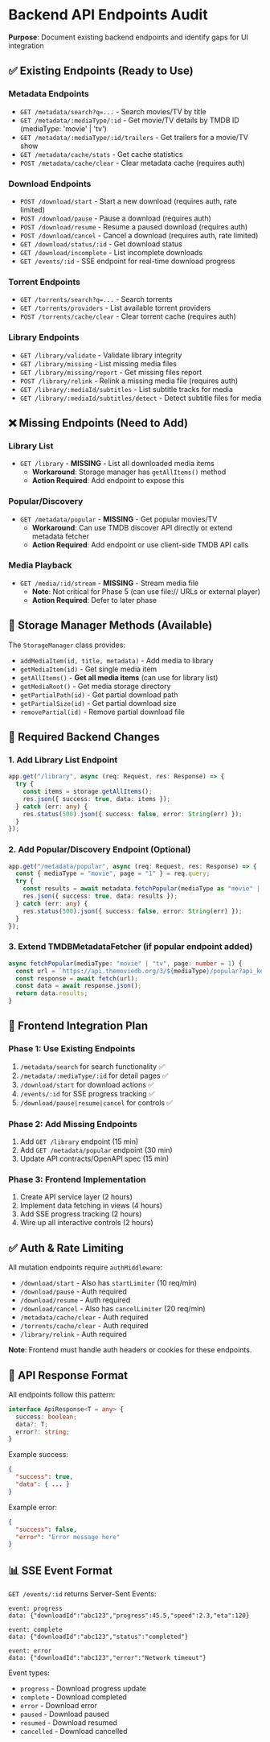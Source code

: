 # Backend API Endpoints Audit

**Purpose**: Document existing backend endpoints and identify gaps for UI integration

## ✅ Existing Endpoints (Ready to Use)

### Metadata Endpoints
- `GET /metadata/search?q=...` - Search movies/TV by title
- `GET /metadata/:mediaType/:id` - Get movie/TV details by TMDB ID (mediaType: 'movie' | 'tv')
- `GET /metadata/:mediaType/:id/trailers` - Get trailers for a movie/TV show
- `GET /metadata/cache/stats` - Get cache statistics
- `POST /metadata/cache/clear` - Clear metadata cache (requires auth)

### Download Endpoints
- `POST /download/start` - Start a new download (requires auth, rate limited)
- `POST /download/pause` - Pause a download (requires auth)
- `POST /download/resume` - Resume a paused download (requires auth)
- `POST /download/cancel` - Cancel a download (requires auth, rate limited)
- `GET /download/status/:id` - Get download status
- `GET /download/incomplete` - List incomplete downloads
- `GET /events/:id` - SSE endpoint for real-time download progress

### Torrent Endpoints
- `GET /torrents/search?q=...` - Search torrents
- `GET /torrents/providers` - List available torrent providers
- `POST /torrents/cache/clear` - Clear torrent cache (requires auth)

### Library Endpoints
- `GET /library/validate` - Validate library integrity
- `GET /library/missing` - List missing media files
- `GET /library/missing/report` - Get missing files report
- `POST /library/relink` - Relink a missing media file (requires auth)
- `GET /library/:mediaId/subtitles` - List subtitle tracks for media
- `GET /library/:mediaId/subtitles/detect` - Detect subtitle files for media

## ❌ Missing Endpoints (Need to Add)

### Library List
- `GET /library` - **MISSING** - List all downloaded media items
  - **Workaround**: Storage manager has `getAllItems()` method
  - **Action Required**: Add endpoint to expose this

### Popular/Discovery
- `GET /metadata/popular` - **MISSING** - Get popular movies/TV
  - **Workaround**: Can use TMDB discover API directly or extend metadata fetcher
  - **Action Required**: Add endpoint or use client-side TMDB API calls

### Media Playback
- `GET /media/:id/stream` - **MISSING** - Stream media file
  - **Note**: Not critical for Phase 5 (can use file:// URLs or external player)
  - **Action Required**: Defer to later phase

## 📝 Storage Manager Methods (Available)

The `StorageManager` class provides:
- `addMediaItem(id, title, metadata)` - Add media to library
- `getMediaItem(id)` - Get single media item
- `getAllItems()` - **Get all media items** (can use for library list)
- `getMediaRoot()` - Get media storage directory
- `getPartialPath(id)` - Get partial download path
- `getPartialSize(id)` - Get partial download size
- `removePartial(id)` - Remove partial download file

## 🔧 Required Backend Changes

### 1. Add Library List Endpoint
```typescript
app.get("/library", async (req: Request, res: Response) => {
  try {
    const items = storage.getAllItems();
    res.json({ success: true, data: items });
  } catch (err: any) {
    res.status(500).json({ success: false, error: String(err) });
  }
});
```

### 2. Add Popular/Discovery Endpoint (Optional)
```typescript
app.get("/metadata/popular", async (req: Request, res: Response) => {
  const { mediaType = "movie", page = "1" } = req.query;
  try {
    const results = await metadata.fetchPopular(mediaType as "movie" | "tv", parseInt(page));
    res.json({ success: true, data: results });
  } catch (err: any) {
    res.status(500).json({ success: false, error: String(err) });
  }
});
```

### 3. Extend TMDBMetadataFetcher (if popular endpoint added)
```typescript
async fetchPopular(mediaType: "movie" | "tv", page: number = 1) {
  const url = `https://api.themoviedb.org/3/${mediaType}/popular?api_key=${this.apiKey}&page=${page}`;
  const response = await fetch(url);
  const data = await response.json();
  return data.results;
}
```

## 🎯 Frontend Integration Plan

### Phase 1: Use Existing Endpoints
1. `/metadata/search` for search functionality ✅
2. `/metadata/:mediaType/:id` for detail pages ✅
3. `/download/start` for download actions ✅
4. `/events/:id` for SSE progress tracking ✅
5. `/download/pause|resume|cancel` for controls ✅

### Phase 2: Add Missing Endpoints
1. Add `GET /library` endpoint (15 min)
2. Add `GET /metadata/popular` endpoint (30 min)
3. Update API contracts/OpenAPI spec (15 min)

### Phase 3: Frontend Implementation
1. Create API service layer (2 hours)
2. Implement data fetching in views (4 hours)
3. Add SSE progress tracking (2 hours)
4. Wire up all interactive controls (2 hours)

## ✅ Auth & Rate Limiting

All mutation endpoints require `authMiddleware`:
- `/download/start` - Also has `startLimiter` (10 req/min)
- `/download/pause` - Auth required
- `/download/resume` - Auth required
- `/download/cancel` - Also has `cancelLimiter` (20 req/min)
- `/metadata/cache/clear` - Auth required
- `/torrents/cache/clear` - Auth required
- `/library/relink` - Auth required

**Note**: Frontend must handle auth headers or cookies for these endpoints.

## 🔐 API Response Format

All endpoints follow this pattern:
```typescript
interface ApiResponse<T = any> {
  success: boolean;
  data?: T;
  error?: string;
}
```

Example success:
```json
{
  "success": true,
  "data": { ... }
}
```

Example error:
```json
{
  "success": false,
  "error": "Error message here"
}
```

## 📊 SSE Event Format

`GET /events/:id` returns Server-Sent Events:
```
event: progress
data: {"downloadId":"abc123","progress":45.5,"speed":2.3,"eta":120}

event: complete
data: {"downloadId":"abc123","status":"completed"}

event: error
data: {"downloadId":"abc123","error":"Network timeout"}
```

Event types:
- `progress` - Download progress update
- `complete` - Download completed
- `error` - Download error
- `paused` - Download paused
- `resumed` - Download resumed
- `cancelled` - Download cancelled

